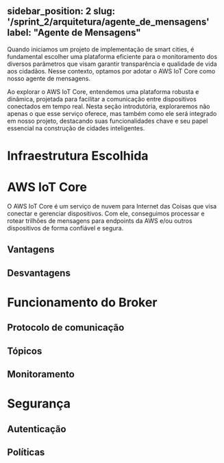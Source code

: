 sidebar_position: 2
slug: '/sprint_2/arquitetura/agente_de_mensagens'
label: "Agente de Mensagens"
---

Quando iniciamos um projeto de implementação de smart cities, é fundamental escolher uma plataforma eficiente para o monitoramento dos diversos parâmetros que visam garantir transparência e qualidade de vida aos cidadãos. Nesse contexto, optamos por adotar o AWS IoT Core como nosso agente de mensagens.

Ao explorar o AWS IoT Core, entendemos uma plataforma robusta e dinâmica, projetada para facilitar a comunicação entre dispositivos conectados em tempo real. Nesta seção introdutória, exploraremos não apenas o que esse serviço oferece, mas também como ele será integrado em nosso projeto, destacando suas funcionalidades chave e seu papel essencial na construção de cidades inteligentes.

# Infraestrutura Escolhida


# AWS IoT Core
O AWS IoT Core é um serviço de nuvem para Internet das Coisas que visa conectar e gerenciar dispositivos. Com ele, conseguimos processar e rotear trilhões de mensagens para endpoints da AWS e/ou outros dispositivos de forma confiável e segura.
## Vantagens

## Desvantagens

# Funcionamento do Broker
## Protocolo de comunicação
## Tópicos 
## Monitoramento

# Segurança
## Autenticação
## Políticas
